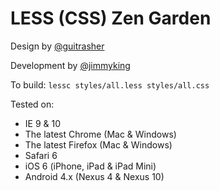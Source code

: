 LESS (CSS) Zen Garden
=============

Design by [@guitrasher](https://twitter.com/guitrasher)

Development by [@jimmyking](https://twitter.com/jimmyking)

To build: `lessc styles/all.less styles/all.css`

Tested on:
* IE 9 & 10
* The latest Chrome (Mac & Windows)
* The latest Firefox (Mac & Windows)
* Safari 6
* iOS 6 (iPhone, iPad & iPad Mini)
* Android 4.x (Nexus 4 & Nexus 10)
